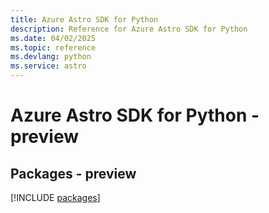 ```yaml
---
title: Azure Astro SDK for Python
description: Reference for Azure Astro SDK for Python
ms.date: 04/02/2025
ms.topic: reference
ms.devlang: python
ms.service: astro
---
```

# Azure Astro SDK for Python - preview
## Packages - preview
[!INCLUDE [packages](astro-index.md)]